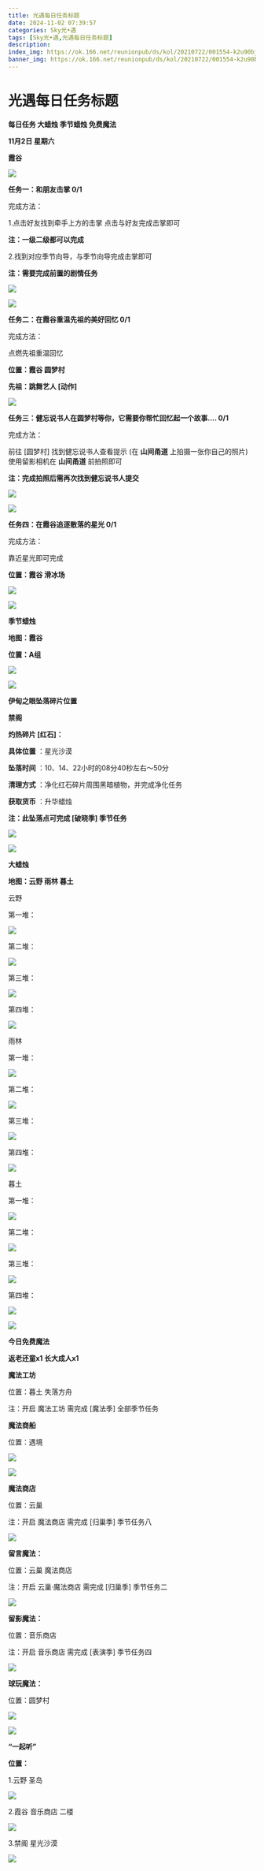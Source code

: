 ```yaml
---
title: 光遇每日任务标题
date: 2024-11-02 07:39:57
categories: Sky光•遇
tags: [Sky光•遇,光遇每日任务标题]
description: 
index_img: https://ok.166.net/reunionpub/ds/kol/20210722/001554-k2u90bj7ay.png?imageView&thumbnail=600x0&type=jpg
banner_img: https://ok.166.net/reunionpub/ds/kol/20210722/001554-k2u90bj7ay.png?imageView&thumbnail=600x0&type=jpg
---
```

# 光遇每日任务标题
**每日任务 大蜡烛 季节蜡烛 免费魔法**

 **11月2日 星期六**

 **霞谷**

![](https://img.166.net/reunionpub/1_kol_20241102_938732ccc1653898a7e1da7144c21b36.jpeg)

 **任务一：和朋友击掌 0/1**

完成方法：

1.点击好友找到牵手上方的击掌 点击与好友完成击掌即可

 **注：一级二级都可以完成**

2.找到对应季节向导，与季节向导完成击掌即可

 **注：需要完成前置的剧情任务**

![](https://img.166.net/reunionpub/1_kol_20241102_7462eb5df846b16f21accb98410ac82d.jpeg)

![](https://img.166.net/reunionpub/1_kol_20241102_c0cc41525987d8bb65fb71d489b7c3c8.jpeg)

 **任务二：在霞谷重温先祖的美好回忆 0/1**

完成方法：

点燃先祖重温回忆

 **位置：霞谷 圆梦村**

 **先祖：跳舞艺人 [动作]**

![](https://img.166.net/reunionpub/1_kol_20241102_999dfb4aea117f288311fc227fe21dc8.jpeg)

 **任务三：健忘说书人在圆梦村等你，它需要你帮忙回忆起一个故事....   0/1**

完成方法：

前往 [圆梦村] 找到健忘说书人查看提示 (在 **山间甬道** 上拍摄一张你自己的照片) 使用留影相机在 **山间甬道** 前拍照即可

 **注：完成拍照后需再次找到健忘说书人提交**

![](https://img.166.net/reunionpub/1_kol_20241102_52036bbff836e597c15ab9bf1a2634da.jpeg)

![](https://img.166.net/reunionpub/1_kol_20241102_be0e0adcc3a5f78ee1f74fdacfb2814e.jpeg)

 **任务四：在霞谷追逐散落的星光 0/1**

完成方法：

靠近星光即可完成

 **位置：霞谷 滑冰场**

![](https://img.166.net/reunionpub/1_kol_20241102_9e3892bb702a71c7f3137cf22f51ac02.jpeg)

![](https://img.166.net/reunionpub/ds/kol/20240127/072300-y4gsrkwvcm.png)

 **季节蜡烛**

 **地图：霞谷**

 **位置：A组**

![](https://img.166.net/reunionpub/1_kol_20241101_87a86fb38bb1b7d8560f163b9ef33489.jpeg)

  

![](https://img.166.net/reunionpub/ds/kol/20240127/072300-y4gsrkwvcm.png)

 **伊甸之眼坠落碎片位置**

 **禁阁**

 **灼热碎片 [红石]：**

 **具体位置** ：星光沙漠

 **坠落时间** ：10、14、22小时的08分40秒左右～50分

 **清理方式** ：净化红石碎片周围黑暗植物，并完成净化任务

 **获取货币** ：升华蜡烛

 **注：此坠落点可完成  [破晓季] 季节任务**

![](https://img.166.net/reunionpub/1_kol_20241101_3c6752cb6125e02d7de1b300f7ec31b3.jpeg)

![](https://img.166.net/reunionpub/ds/kol_server/20240717/003917-8p704dsqv9.png)

 **大蜡烛**

 **地图：云野 雨林 暮土**

云野

第一堆：

![](https://img.166.net/reunionpub/1_kol_20241101_096198cc9612aef4bfd94f2976c7da4a.jpeg)

第二堆：

![](https://img.166.net/reunionpub/1_kol_20241101_8597b828fd2ee945dd7ebb251f66ef6c.jpeg)

第三堆：

![](https://img.166.net/reunionpub/1_kol_20241101_460d83b3eebf67344b173b4dd277491e.jpeg)

第四堆：

![](https://img.166.net/reunionpub/1_kol_20241101_09d700c51c7a7cf470e17b53b221a58d.jpeg)

雨林

第一堆：

![](https://img.166.net/reunionpub/1_kol_20241031_6bc11bd0dfe388756afe774dff473d2b.jpeg)

第二堆：

![](https://img.166.net/reunionpub/1_kol_20241031_0a8deece1298735c4c99aebb031d01f5.jpeg)

第三堆：

![](https://img.166.net/reunionpub/1_kol_20241031_281397f1d9bd81a3894250429b7b3f86.jpeg)

第四堆：

![](https://img.166.net/reunionpub/1_kol_20241031_4138a39058c5b2e4c9a131434bfa54b9.jpeg)

暮土

第一堆：

![](https://img.166.net/reunionpub/1_kol_20241101_d06bf66f4f387aed49c75dfaf0ae7d46.jpeg)

第二堆：

![](https://img.166.net/reunionpub/1_kol_20241101_e5597cd60510b63d61370283daf8abf4.jpeg)

第三堆：

![](https://img.166.net/reunionpub/1_kol_20241101_59deef09c41375de5743d997aeee3217.jpeg)

第四堆：

![](https://img.166.net/reunionpub/1_kol_20241101_1f925b9857b526cbbcf6aac9896b0e5b.jpeg)

 **![](https://img.166.net/reunionpub/ds/kol/20231014/004048-gyt2imp830.png)**

 **今日免费魔法**

 **返老还童x1 长大成人x1**

 **魔法工坊**

位置：暮土 失落方舟

注：开启 魔法工坊 需完成 [魔法季] 全部季节任务

 **魔法商船**

位置：遇境

 **![](https://img.166.net/reunionpub/ds/kol/20231014/004605-qmuiowanf4.png)**

![](https://img.166.net/reunionpub/1_kol_20241101_b47aa19a78364e5cd7f986d7b81e7fb9.jpeg)

 **魔法商店**

位置：云巢

注：开启 魔法商店 需完成 [归巢季] 季节任务八

![](https://img.166.net/reunionpub/1_kol_20241101_0b0b050dfbf355e5242067777e9d4945.jpeg)

 **留言魔法：**

位置：云巢 魔法商店

注：开启 云巢·魔法商店 需完成 [归巢季] 季节任务二

![](https://img.166.net/reunionpub/ds/kol/20240104/233540-rs5n8klws2.jpg)

 **留影魔法：**

位置：音乐商店

注：开启 音乐商店 需完成 [表演季] 季节任务四

![](https://img.166.net/reunionpub/ds/kol/20240428/232643-hrkcnvb1jq.jpeg)

 **球玩魔法：**

位置：圆梦村

 **![](https://img.166.net/reunionpub/ds/kol/20231014/005022-4hnlvzm7iu.png)**

 **![](https://img.166.net/reunionpub/ds/kol/20231220/070757-w9oeg612sl.png)**

 **“一起听”**

 **位置：**

1.云野 圣岛

**![](https://img.166.net/reunionpub/ds/kol/20231220/071109-so6aef3jyr.jpeg)**

2.霞谷 音乐商店 二楼

**![](https://img.166.net/reunionpub/ds/kol/20231220/071120-naym3f5u4g.jpeg)**

3.禁阁 星光沙漠

 **![](https://img.166.net/reunionpub/ds/kol/20231220/071136-p6b05krfu4.png)**

